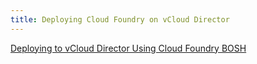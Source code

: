 ```yaml
---
title: Deploying Cloud Foundry on vCloud Director
---
```


[Deploying to vCloud Director Using Cloud Foundry BOSH](./deploying_to_vcloud_director.html)